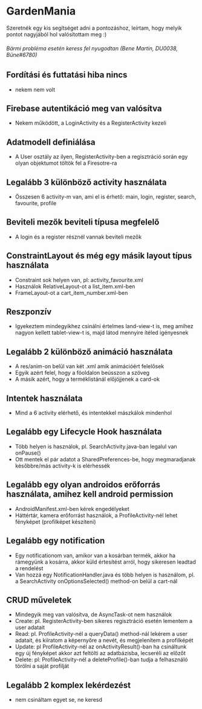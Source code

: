 # GardenMania 

Szeretnék egy kis segítséget adni a pontozáshoz, leírtam, hogy melyik pontot nagyjából hol valósítottam meg :)

###### Bármi probléma esetén keress fel nyugodtan (Bene Martin, DU0038, Büne#6780)

## Fordítási és futtatási hiba nincs
  * nekem nem volt

## Firebase autentikáció meg van valósítva
  * Nekem működött, a LoginActivity és a RegisterActivity kezeli

## Adatmodell definiálása
  * A User osztály az ilyen, RegisterActivity-ben a regisztráció során egy olyan objektumot töltök fel a Firesotre-ra

## Legalább 3 különböző activity használata
  * Összesen 6 activity-m van, ami el is érhető: main, login, register, search, favourite, profile

## Beviteli mezők beviteli típusa megfelelő
  * A login és a register résznél vannak beviteli mezők

## ConstraintLayout és még egy másik layout típus használata
  * Constraint sok helyen van, pl: activity_favourite.xml
  * Használok RelativeLayout-ot a list_item.xml-ben
  * FrameLayout-ot a cart_item_number.xml-ben

## Reszponzív
  * Igyekeztem mindegyikhez csinálni értelmes land-view-t is, meg amihez nagyon kellett tablet-view-t is, majd látod mennyire ítéled igényesnek

## Legalább 2 különböző animáció használata
  * A res/anim-on belül van két .xml amik animációért felelősek
  * Egyik azért felel, hogy a föoldalon beússzon a szöveg
  * A másik azért, hogy a terméklistánál előjöjjenek a card-ok

## Intentek használata
  * Mind a 6 activity elérhető, és intentekkel mászkálok mindenhol

## Legalább egy Lifecycle Hook használata
  * Több helyen is használok, pl. SearchActivity.java-ban legalul van onPause()
  * Ott mentek el pár adatot a SharedPreferences-be, hogy megmaradjanak későbbre/más activity-k is elérhessék

## Legalább egy olyan androidos erőforrás használata, amihez kell android permission
  * AndroidManifest.xml-ben kérek engedélyeket
  * Háttértár, kamera erőforrást használok, a ProfileActivity-nél lehet fényképet (profilképet készíteni)

## Legalább egy notification
  * Egy notificationom van, amikor van a kosárban termék, akkor ha rámegyünk a kosárra, akkor küld értesítést arról, hogy sikeresen leadtad a rendelést
  * Van hozzá egy NotificationHandler.java és több helyen is használom, pl. a SearchActivity onOptionsSelected() method-on belül a cart-nál

## CRUD műveletek
  * Mindegyik meg van valósítva, de AsyncTask-ot nem használok
  * Create: pl. RegisterActivity-ben sikeres regisztráció esetén lementem a user adatait
  * Read: pl. ProfileActivity-nél a queryData() method-nál lekérem a user adatait, és kiíratom a képernyőre a nevét, és megjelenítem a profilképét
  * Update: pl ProfileActivity-nél az onActivityResult()-ban ha csináltunk egy új fényképet akkor azt feltölti az adatbázisba, lecseréli az előzőt
  * Delete: pl: ProfileActivity-nél a deleteProfile()-ban tudja a felhasználó törölni a saját profilját

## Legalább 2 komplex lekérdezést
  * nem csináltam egyet se, ne keresd
